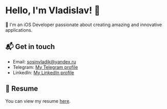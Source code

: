 # Hello, I'm Vladislav! 👋

📱 I'm an iOS Developer passionate about creating amazing and innovative applications.

## 📬 Get in touch

- Email: [sosinvladik@yandex.ru](mailto:sosinvladik@yandex.ru)
- Telegram: [My Telegram profile](https://t.me/vladvelik)
- LinkedIn: [My LinkedIn profile](https://www.linkedin.com/in/vladislav-sosin-3a0283228/)

## 📄 Resume

You can view my resume [here](https://drive.google.com/file/d/1iO0rMPETlIV9_7v80Krs_L1GXafqbcZo).

